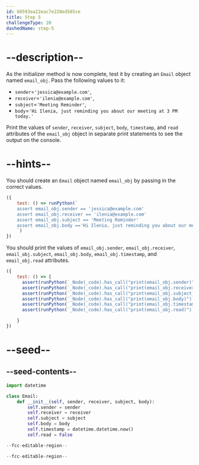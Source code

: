 ```yaml
---
id: 68593ea22eac7e228ed585ce
title: Step 5
challengeType: 20
dashedName: step-5
---
```


# --description--

As the initializer method is now complete, test it by creating an `Email` object named `email_obj`. Pass the following values to it:

- `sender`=`'jessica@example.com'`,
- `receiver`=`'ilenia@example.com'`,
- `subject`=`'Meeting Reminder'`,
- `body`=`'Hi Ilenia, just reminding you about our meeting at 3 PM today.'`

Print the values of `sender`, `receiver`, `subject`, `body`, `timestamp`, and `read` attributes of the `email_obj` object in separate print statements to see the output on the console.


# --hints--

You should create an `Email` object named `email_obj` by passing in the correct values.

```js
({ 
    test: () => runPython(`
    assert email_obj.sender == 'jessica@example.com'
    assert email_obj.receiver == 'ilenia@example.com'
    assert email_obj.subject == 'Meeting Reminder'
    assert email_obj.body =='Hi Ilenia, just reminding you about our meeting at 3 PM today.'
    `) 
})
```

You should print the values of `email_obj.sender`, `email_obj.receiver`, `email_obj.subject`, `email_obj.body`, `email_obj.timestamp`, and `email_obj.read` attributes.

```js
({
    test: () => {
      assert(runPython(`_Node(_code).has_call("print(email_obj.sender)")`));
      assert(runPython(`_Node(_code).has_call("print(email_obj.receiver)")`));
      assert(runPython(`_Node(_code).has_call("print(email_obj.subject)")`));
      assert(runPython(`_Node(_code).has_call("print(email_obj.body)")`));
      assert(runPython(`_Node(_code).has_call("print(email_obj.timestamp)")`));
      assert(runPython(`_Node(_code).has_call("print(email_obj.read)")`));

    }
})
```

# --seed--

## --seed-contents--

```py
import datetime

class Email:
    def __init__(self, sender, receiver, subject, body):
        self.sender = sender
        self.receiver = receiver
        self.subject = subject
        self.body = body
        self.timestamp = datetime.datetime.now()
        self.read = False

--fcc-editable-region--

--fcc-editable-region--
```

